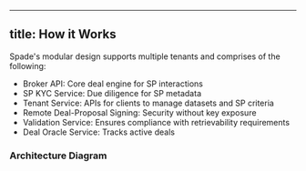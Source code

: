 
---
title: How it Works
---

Spade's modular design supports multiple tenants and comprises of the following:

- Broker API: Core deal engine for SP interactions
- SP KYC Service: Due diligence for SP metadata
- Tenant Service: APIs for clients to manage datasets and SP criteria
- Remote Deal-Proposal Signing: Security without key exposure
- Validation Service: Ensures compliance with retrievability requirements
- Deal Oracle Service: Tracks active deals

### Architecture Diagram
